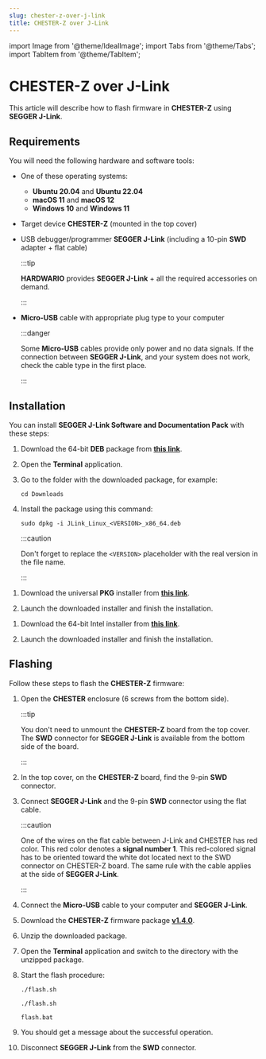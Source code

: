 ```yaml
---
slug: chester-z-over-j-link
title: CHESTER-Z over J-Link
---
```

import Image from '@theme/IdealImage';
import Tabs from '@theme/Tabs';
import TabItem from '@theme/TabItem';

# CHESTER-Z over J-Link

This article will describe how to flash firmware in **CHESTER-Z** using **SEGGER J-Link**.

## Requirements

You will need the following hardware and software tools:

* One of these operating systems:

  * **Ubuntu 20.04** and **Ubuntu 22.04**
  * **macOS 11** and **macOS 12**
  * **Windows 10** and **Windows 11**

* Target device **CHESTER-Z** (mounted in the top cover)

* USB debugger/programmer **SEGGER J-Link** (including a 10-pin **SWD** adapter + flat cable)

  :::tip

  **HARDWARIO** provides **SEGGER J-Link** + all the required accessories on demand.

  :::

* **Micro-USB** cable with appropriate plug type to your computer

  :::danger

  Some **Micro-USB** cables provide only power and no data signals. If the connection between **SEGGER J-Link**, and your system does not work, check the cable type in the first place.

  :::

## Installation

You can install **SEGGER J-Link Software and Documentation Pack** with these steps:

<Tabs groupId="operating-system">

<TabItem value="ubuntu" label="Ubuntu" default>

1. Download the 64-bit **DEB** package from [**this link**](https://www.segger.com/downloads/jlink/JLink_Linux_x86_64.deb).

1. Open the **Terminal** application.

1. Go to the folder with the downloaded package, for example:

   ```
   cd Downloads
   ```

1. Install the package using this command:

   ```
   sudo dpkg -i JLink_Linux_<VERSION>_x86_64.deb
   ```

   :::caution

   Don't forget to replace the `<VERSION>` placeholder with the real version in the file name.

   :::

</TabItem>

<TabItem value="macos" label="macOS">

1. Download the universal **PKG** installer from [**this link**](https://www.segger.com/downloads/jlink/JLink_MacOSX_universal.pkg).

1. Launch the downloaded installer and finish the installation.

</TabItem>

<TabItem value="windows" label="Windows">

1. Download the 64-bit Intel installer from [**this link**](https://www.segger.com/downloads/jlink/JLink_Windows_x86_64.exe).

1. Launch the downloaded installer and finish the installation.

</TabItem>

</Tabs>

## Flashing

Follow these steps to flash the **CHESTER-Z** firmware:

1. Open the **CHESTER** enclosure (6 screws from the bottom side).

   :::tip

   You don't need to unmount the **CHESTER-Z** board from the top cover. The **SWD** connector for **SEGGER J-Link** is available from the bottom side of the board.

   :::

1. In the top cover, on the **CHESTER-Z** board, find the 9-pin **SWD** connector.

1. Connect **SEGGER J-Link** and the 9-pin **SWD** connector using the flat cable.

   :::caution

   One of the wires on the flat cable between J-Link and CHESTER has red color. This red color denotes a **signal number 1**. This red-colored signal has to be oriented toward the white dot located next to the SWD connector on CHESTER-Z board. The same rule with the cable applies at the side of **SEGGER J-Link**.

   :::

1. Connect the **Micro-USB** cable to your computer and **SEGGER J-Link**.

1. Download the **CHESTER-Z** firmware package [**v1.4.0**](pathname:///download/hio-chester-z-v1.4.0.zip).

1. Unzip the downloaded package.

1. Open the **Terminal** application and switch to the directory with the unzipped package.

1. Start the flash procedure:

   <Tabs groupId="operating-system">

   <TabItem value="ubuntu" label="Ubuntu" default>

   ```
   ./flash.sh
   ```

   </TabItem>

   <TabItem value="macos" label="macOS">

   ```
   ./flash.sh
   ```

   </TabItem>

   <TabItem value="windows" label="Windows">

   ```
   flash.bat
   ```

   </TabItem>

   </Tabs>

1. You should get a message about the successful operation.

1. Disconnect **SEGGER J-Link** from the **SWD** connector.
